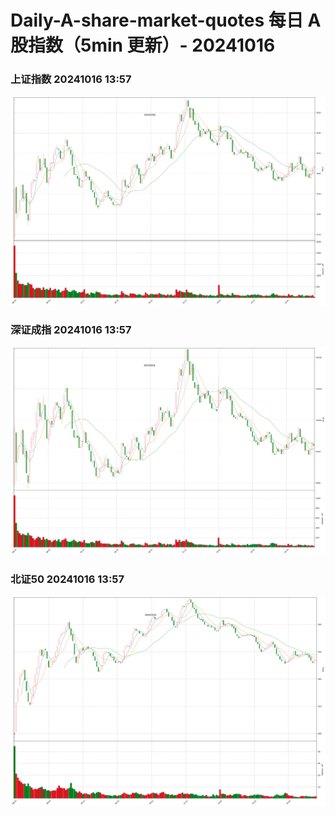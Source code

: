
# Daily-A-share-market-quotes 每日 A 股指数（5min 更新）- 20241016

### 上证指数 20241016 13:57
![](./fig/2024/10/20241016-sh000001.png)

### 深证成指 20241016 13:57
![](./fig/2024/10/20241016-sz399001.png)

### 北证50 20241016 13:57
![](./fig/2024/10/20241016-bj899050.png)
